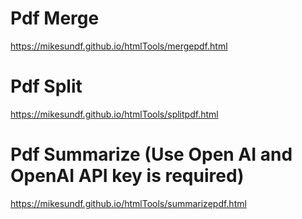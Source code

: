 # Pdf Merge
https://mikesundf.github.io/htmlTools/mergepdf.html


# Pdf Split
https://mikesundf.github.io/htmlTools/splitpdf.html

# Pdf Summarize (Use Open AI and OpenAI API key is required)
https://mikesundf.github.io/htmlTools/summarizepdf.html
